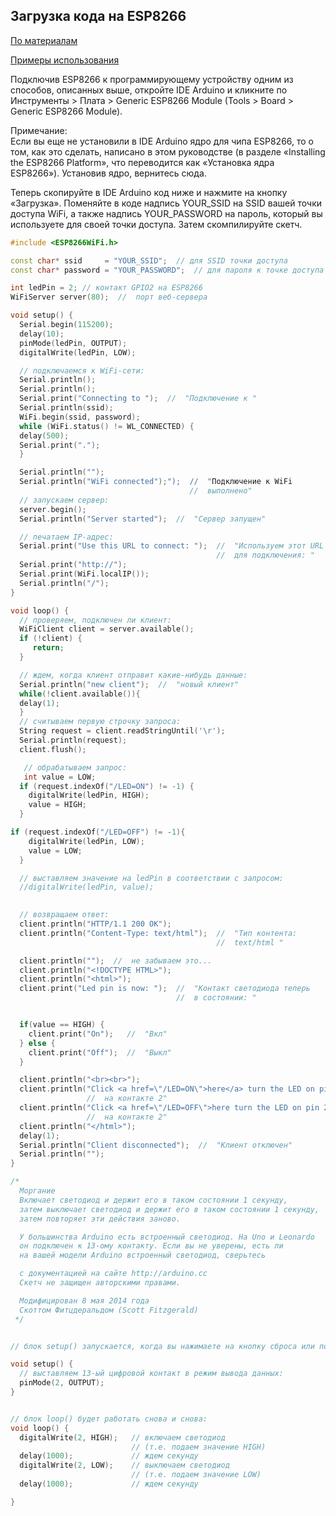## Загрузка кода на ESP8266

[По материалам](http://wikihandbk.com/wiki/ESP8266:%D0%9F%D1%80%D0%B8%D0%BC%D0%B5%D1%80%D1%8B/%D0%9A%D0%B0%D0%BA_%D1%83%D0%BF%D1%80%D0%B0%D0%B2%D0%BB%D1%8F%D1%82%D1%8C_%D1%83%D1%81%D1%82%D1%80%D0%BE%D0%B9%D1%81%D1%82%D0%B2%D0%B0%D0%BC%D0%B8_%D1%87%D0%B5%D1%80%D0%B5%D0%B7_%D0%B8%D0%BD%D1%82%D0%B5%D1%80%D0%BD%D0%B5%D1%82)

[Примеры использования](http://wikihandbk.com/wiki/ESP8266:%D0%A1%D0%BE%D0%B4%D0%B5%D1%80%D0%B6%D0%B0%D0%BD%D0%B8%D0%B5)







Подключив ESP8266 к программирующему устройству одним из способов, описанных выше, откройте IDE Arduino и 
кликните по Инструменты > Плата > Generic ESP8266 Module (Tools > Board > Generic ESP8266 Module).

Примечание:   
Если вы еще не установили в IDE Arduino ядро для чипа ESP8266, то о том, как это сделать, написано в этом руководстве (в разделе «Installing the ESP8266 Platform», что переводится как «Установка ядра ESP8266»). Установив ядро, вернитесь сюда. 

Теперь скопируйте в IDE Arduino код ниже и нажмите на кнопку «Загрузка». 
Поменяйте в коде надпись YOUR_SSID на SSID вашей точки доступа WiFi, а также надпись YOUR_PASSWORD на пароль, 
который вы используете для своей точки доступа. Затем скомпилируйте скетч. 

```ino
#include <ESP8266WiFi.h>

const char* ssid     = "YOUR_SSID";  // для SSID точки доступа
const char* password = "YOUR_PASSWORD";  // для пароля к точке доступа

int ledPin = 2; // контакт GPIO2 на ESP8266
WiFiServer server(80);  //  порт веб-сервера

void setup() {
  Serial.begin(115200);
  delay(10);
  pinMode(ledPin, OUTPUT);
  digitalWrite(ledPin, LOW);

  // подключаемся к WiFi-сети:
  Serial.println();
  Serial.println();
  Serial.print("Connecting to ");  //  "Подключение к "
  Serial.println(ssid);
  WiFi.begin(ssid, password); 
  while (WiFi.status() != WL_CONNECTED) {
  delay(500);
  Serial.print(".");
  }

  Serial.println("");
  Serial.println("WiFi connected");");  //  "Подключение к WiFi
                                        //  выполнено"
  // запускаем сервер:
  server.begin();
  Serial.println("Server started");  //  "Сервер запущен"

  // печатаем IP-адрес:
  Serial.print("Use this URL to connect: ");  //  "Используем этот URL 
                                              //  для подключения: "
  Serial.print("http://");
  Serial.print(WiFi.localIP());
  Serial.println("/");
}

void loop() {
  // проверяем, подключен ли клиент:
  WiFiClient client = server.available();
  if (!client) {
     return;
  }

  // ждем, когда клиент отправит какие-нибудь данные:
  Serial.println("new client");  //  "новый клиент"
  while(!client.available()){
  delay(1);
  }
  // считываем первую строчку запроса:
  String request = client.readStringUntil('\r');
  Serial.println(request);
  client.flush();

   // обрабатываем запрос:
   int value = LOW;
  if (request.indexOf("/LED=ON") != -1) {
    digitalWrite(ledPin, HIGH);
    value = HIGH;
  } 

if (request.indexOf("/LED=OFF") != -1){
    digitalWrite(ledPin, LOW);
    value = LOW;
  }

  // выставляем значение на ledPin в соответствии с запросом:
  //digitalWrite(ledPin, value);
   

  // возвращаем ответ:
  client.println("HTTP/1.1 200 OK");
  client.println("Content-Type: text/html");  //  "Тип контента: 
                                              //  text/html "

  client.println("");  //  не забываем это...
  client.println("<!DOCTYPE HTML>");
  client.println("<html>");
  client.print("Led pin is now: ");  //  "Контакт светодиода теперь 
                                     //  в состоянии: "


  if(value == HIGH) {
    client.print("On");   //  "Вкл"
  } else {
    client.print("Off");  //  "Выкл"
  }

  client.println("<br><br>");
  client.println("Click <a href=\"/LED=ON\">here</a> turn the LED on pin 2 ON<br>");  //  "Кликните тут, чтобы включить светодиод
                 //  на контакте 2"
  client.println("Click <a href=\"/LED=OFF\">here turn the LED on pin 2 OFF<br>");     //  "Кликните тут, чтобы выключить светодиод
                 //  на контакте 2"
  client.println("</html>");
  delay(1);
  Serial.println("Client disconnected");  //  "Клиент отключен"
  Serial.println("");
}
```



```ino
/*
  Моргание
  Включает светодиод и держит его в таком состоянии 1 секунду,
  затем выключает светодиод и держит его в таком состоянии 1 секунду,
  затем повторяет эти действия заново.

  У большинства Arduino есть встроенный светодиод. На Uno и Leonardo
  он подключен к 13-ому контакту. Если вы не уверены, есть ли 
  на вашей модели Arduino встроенный светодиод, сверьтесь 

  с документацией на сайте http://arduino.cc
  Скетч не защищен авторскими правами.

  Модифицирован 8 мая 2014 года 
  Скоттом Фитцдеральдом (Scott Fitzgerald)
 */


// блок setup() запускается, когда вы нажимаете на кнопку сброса или подключаете плату к питанию:

void setup() {
  // выставляем 13-ый цифровой контакт в режим вывода данных:
  pinMode(2, OUTPUT);
}


// блок loop() будет работать снова и снова:
void loop() {
  digitalWrite(2, HIGH);   // включаем светодиод 
                           // (т.е. подаем значение HIGH)
  delay(1000);             // ждем секунду
  digitalWrite(2, LOW);    // выключаем светодиод
                           // (т.е. подаем значение LOW)
  delay(1000);             // ждем секунду

}
```



